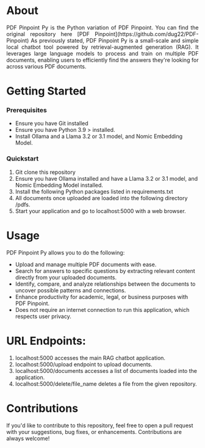 # **About**
<p align="justify">
PDF Pinpoint Py is the Python variation of PDF Pinpoint. You can find the original repository here [PDF Pinpoint](https://github.com/dug22/PDF-Pinpoint)
As previously stated, PDF Pinpoint Py is a small-scale and simple local chatbot tool powered by retrieval-augmented generation (RAG). It leverages large language models to process and train on multiple PDF documents, 
enabling users to efficiently find the answers they're looking for across various PDF documents. 
</p>

# Getting Started 
### **Prerequisites**
* Ensure you have Git installed
* Ensure you have Python 3.9 > installed.
* Install Ollama and a Llama 3.2 or 3.1 model, and Nomic Embedding Model.

### **Quickstart**
1. Git clone this repository
2. Ensure you have Ollama installed and have a Llama 3.2 or 3.1 model, and Nomic Embedding Model installed.
3. Install the following Python packages listed in requirements.txt
4. All documents once uploaded are loaded into the following directory /pdfs.
5. Start your application and go to localhost:5000 with a web browser.

# **Usage**
PDF Pinpoint Py allows you to do the following:

   * Upload and manage multiple PDF documents with ease.
   * Search for answers to specific questions by extracting relevant content directly from your uploaded documents.
   * Identify, compare, and analyze relationships between the documents to uncover possible patterns and connections.
   * Enhance productivity for academic, legal, or business purposes with PDF Pinpoint.
   * Does not require an internet connection to run this application, which respects user privacy.

# **URL Endpoints:**
   1. localhost:5000 accesses the main RAG chatbot application.
   2. localhost:5000/upload endpoint to upload documents.
   3. localhost:5000/documents accesses a list of documents loaded into the application.
   4. localhost:5000/delete/file_name deletes a file from the given repository.

# **Contributions**
If you'd like to contribute to this repository, feel free to open a pull request with your suggestions, bug fixes, or enhancements. Contributions are always welcome!
